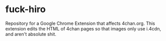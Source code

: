 # fuck-hiro
Repository for a Google Chrome Extension that affects 4chan.org. This extension edits the HTML of 4chan pages so that images only use i.4cdn, and aren't absolute shit.
